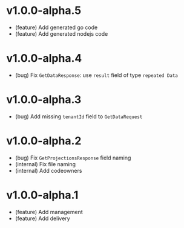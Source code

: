 # v1.0.0-alpha.5

- (feature) Add generated go code
- (feature) Add generated nodejs code

# v1.0.0-alpha.4

- (bug) Fix `GetDataResponse`: use `result` field of type `repeated Data`

# v1.0.0-alpha.3

- (bug) Add missing `tenantId` field to `GetDataRequest`

# v1.0.0-alpha.2

- (bug) Fix `GetProjectionsResponse` field naming
- (internal) Fix file naming
- (internal) Add codeowners

# v1.0.0-alpha.1

- (feature) Add management
- (feature) Add delivery
